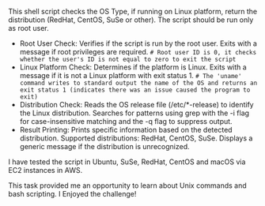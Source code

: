 This shell script checks the OS Type, if running on Linux platform, return the distribution (RedHat, CentOS, SuSe or other).
The script should be run only as root user.

- Root User Check: Verifies if the script is run by the root user. Exits with a message if root privileges are required.
 `# Root user ID is 0, it checks whether the user's ID is not equal to zero to exit the script`
- Linux Platform Check: Determines if the platform is Linux. Exits with a message if it is not a Linux platform with exit status 1.
 `# The 'uname' command writes to standard output the name of the OS and returns an exit status 1 (indicates there was an issue caused the program to exit)`
- Distribution Check: Reads the OS release file (/etc/*-release) to identify the Linux distribution. Searches for patterns using grep with the -i flag for case-insensitive matching and the -q flag to suppress output.
- Result Printing: Prints specific information based on the detected distribution. Supported distributions: RedHat, CentOS, SuSe. Displays a generic message if the distribution is unrecognized.

I have tested the script in Ubuntu, SuSe, RedHat, CentOS and macOS via EC2 instances in AWS.

This task provided me an opportunity to learn about Unix commands and bash scripting.
I Enjoyed the challenge!


